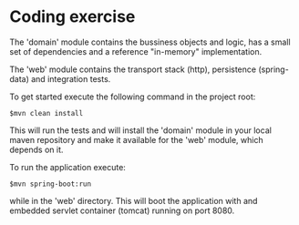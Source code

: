 # Coding exercise

The 'domain' module contains the bussiness objects and logic, has a small set of dependencies and a reference "in-memory" implementation.

The 'web' module contains the transport stack (http), persistence (spring-data) and integration tests.

To get started execute the following command in the project root:

    $mvn clean install

This will run the tests and will install the 'domain' module in your local maven repository and make it available for the 'web' module, which depends on it.

To run the application execute:

    $mvn spring-boot:run

while in the 'web' directory. This will boot the application with and embedded servlet container (tomcat) running on port 8080.